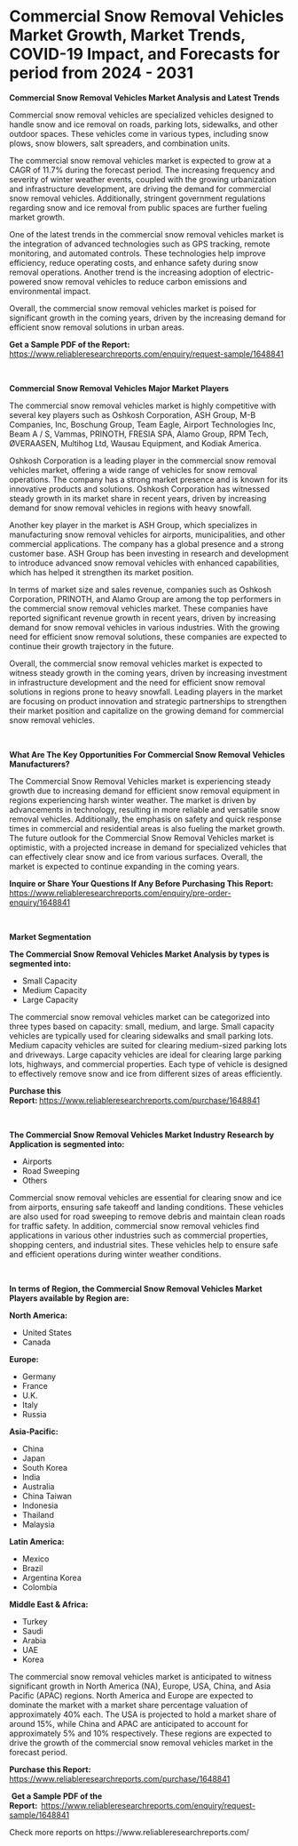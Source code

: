 <p><h1>Commercial Snow Removal Vehicles Market Growth, Market Trends, COVID-19 Impact, and Forecasts for period from 2024 - 2031</h1></p><p><strong>Commercial Snow Removal Vehicles Market Analysis and Latest Trends</strong></p>
<p><p>Commercial snow removal vehicles are specialized vehicles designed to handle snow and ice removal on roads, parking lots, sidewalks, and other outdoor spaces. These vehicles come in various types, including snow plows, snow blowers, salt spreaders, and combination units.</p><p>The commercial snow removal vehicles market is expected to grow at a CAGR of 11.7% during the forecast period. The increasing frequency and severity of winter weather events, coupled with the growing urbanization and infrastructure development, are driving the demand for commercial snow removal vehicles. Additionally, stringent government regulations regarding snow and ice removal from public spaces are further fueling market growth.</p><p>One of the latest trends in the commercial snow removal vehicles market is the integration of advanced technologies such as GPS tracking, remote monitoring, and automated controls. These technologies help improve efficiency, reduce operating costs, and enhance safety during snow removal operations. Another trend is the increasing adoption of electric-powered snow removal vehicles to reduce carbon emissions and environmental impact.</p><p>Overall, the commercial snow removal vehicles market is poised for significant growth in the coming years, driven by the increasing demand for efficient snow removal solutions in urban areas.</p></p>
<p><strong>Get a Sample PDF of the Report:&nbsp;</strong> <a href="https://www.reliableresearchreports.com/enquiry/request-sample/1648841">https://www.reliableresearchreports.com/enquiry/request-sample/1648841</a></p>
<p>&nbsp;</p>
<p><strong>Commercial Snow Removal Vehicles Major Market Players</strong></p>
<p><p>The commercial snow removal vehicles market is highly competitive with several key players such as Oshkosh Corporation, ASH Group, M-B Companies, Inc, Boschung Group, Team Eagle, Airport Technologies Inc, Beam A / S, Vammas, PRINOTH, FRESIA SPA, Alamo Group, RPM Tech, ØVERAASEN, Multihog Ltd, Wausau Equipment, and Kodiak America. </p><p>Oshkosh Corporation is a leading player in the commercial snow removal vehicles market, offering a wide range of vehicles for snow removal operations. The company has a strong market presence and is known for its innovative products and solutions. Oshkosh Corporation has witnessed steady growth in its market share in recent years, driven by increasing demand for snow removal vehicles in regions with heavy snowfall.</p><p>Another key player in the market is ASH Group, which specializes in manufacturing snow removal vehicles for airports, municipalities, and other commercial applications. The company has a global presence and a strong customer base. ASH Group has been investing in research and development to introduce advanced snow removal vehicles with enhanced capabilities, which has helped it strengthen its market position.</p><p>In terms of market size and sales revenue, companies such as Oshkosh Corporation, PRINOTH, and Alamo Group are among the top performers in the commercial snow removal vehicles market. These companies have reported significant revenue growth in recent years, driven by increasing demand for snow removal vehicles in various industries. With the growing need for efficient snow removal solutions, these companies are expected to continue their growth trajectory in the future. </p><p>Overall, the commercial snow removal vehicles market is expected to witness steady growth in the coming years, driven by increasing investment in infrastructure development and the need for efficient snow removal solutions in regions prone to heavy snowfall. Leading players in the market are focusing on product innovation and strategic partnerships to strengthen their market position and capitalize on the growing demand for commercial snow removal vehicles.</p></p>
<p>&nbsp;</p>
<p><strong>What Are The Key Opportunities For Commercial Snow Removal Vehicles Manufacturers?</strong></p>
<p><p>The Commercial Snow Removal Vehicles market is experiencing steady growth due to increasing demand for efficient snow removal equipment in regions experiencing harsh winter weather. The market is driven by advancements in technology, resulting in more reliable and versatile snow removal vehicles. Additionally, the emphasis on safety and quick response times in commercial and residential areas is also fueling the market growth. The future outlook for the Commercial Snow Removal Vehicles market is optimistic, with a projected increase in demand for specialized vehicles that can effectively clear snow and ice from various surfaces. Overall, the market is expected to continue expanding in the coming years.</p></p>
<p><strong>Inquire or Share Your Questions If Any Before Purchasing This Report:</strong> <a href="https://www.reliableresearchreports.com/enquiry/pre-order-enquiry/1648841">https://www.reliableresearchreports.com/enquiry/pre-order-enquiry/1648841</a></p>
<p>&nbsp;</p>
<p><strong>Market Segmentation</strong></p>
<p><strong>The Commercial Snow Removal Vehicles Market Analysis by types is segmented into:</strong></p>
<p><ul><li>Small Capacity</li><li>Medium Capacity</li><li>Large Capacity</li></ul></p>
<p><p>The commercial snow removal vehicles market can be categorized into three types based on capacity: small, medium, and large. Small capacity vehicles are typically used for clearing sidewalks and small parking lots. Medium capacity vehicles are suited for clearing medium-sized parking lots and driveways. Large capacity vehicles are ideal for clearing large parking lots, highways, and commercial properties. Each type of vehicle is designed to effectively remove snow and ice from different sizes of areas efficiently.</p></p>
<p><strong>Purchase this Report:&nbsp;</strong><a href="https://www.reliableresearchreports.com/purchase/1648841">https://www.reliableresearchreports.com/purchase/1648841</a></p>
<p>&nbsp;</p>
<p><strong>The Commercial Snow Removal Vehicles Market Industry Research by Application is segmented into:</strong></p>
<p><ul><li>Airports</li><li>Road Sweeping</li><li>Others</li></ul></p>
<p><p>Commercial snow removal vehicles are essential for clearing snow and ice from airports, ensuring safe takeoff and landing conditions. These vehicles are also used for road sweeping to remove debris and maintain clean roads for traffic safety. In addition, commercial snow removal vehicles find applications in various other industries such as commercial properties, shopping centers, and industrial sites. These vehicles help to ensure safe and efficient operations during winter weather conditions.</p></p>
<p>&nbsp;</p>
<p><strong>In terms of Region, the Commercial Snow Removal Vehicles Market Players available by Region are:</strong></p>
<p>
    <p> <strong> North America: </strong>
        <ul>
            <li>United States</li>
            <li>Canada</li>
        </ul>
        </p> 
    <p> <strong> Europe: </strong>
        <ul>
            <li>Germany</li>
            <li>France</li>
            <li>U.K.</li>
            <li>Italy</li>
            <li>Russia</li>
        </ul>
        </p> 
    <p> <strong> Asia-Pacific: </strong>
        <ul>
            <li>China</li>
            <li>Japan</li>
            <li>South Korea</li>
            <li>India</li>
            <li>Australia</li>
            <li>China Taiwan</li>
            <li>Indonesia</li>
            <li>Thailand</li>
            <li>Malaysia</li>
        </ul>
        </p> 
    <p> <strong> Latin America: </strong>
        <ul>
            <li>Mexico</li>
            <li>Brazil</li>
            <li>Argentina Korea</li>
            <li>Colombia</li>
        </ul>
        </p> 
    <p> <strong> Middle East & Africa: </strong>
        <ul>
            <li>Turkey</li>
            <li>Saudi</li>
            <li>Arabia</li>
            <li>UAE</li>
            <li>Korea</li>
        </ul>
    </p>
    </p>
<p><p>The commercial snow removal vehicles market is anticipated to witness significant growth in North America (NA), Europe, USA, China, and Asia Pacific (APAC) regions. North America and Europe are expected to dominate the market with a market share percentage valuation of approximately 40% each. The USA is projected to hold a market share of around 15%, while China and APAC are anticipated to account for approximately 5% and 10% respectively. These regions are expected to drive the growth of the commercial snow removal vehicles market in the forecast period.</p></p>
<p><strong>Purchase this Report: </strong><a href="https://www.reliableresearchreports.com/purchase/1648841">https://www.reliableresearchreports.com/purchase/1648841</a></p>
<p>&nbsp;<strong>Get a Sample PDF of the Report:&nbsp;&nbsp;</strong><a href="https://www.reliableresearchreports.com/enquiry/request-sample/1648841">https://www.reliableresearchreports.com/enquiry/request-sample/1648841</a></p>
<p><strong></strong></p>
<p>Check more reports on https://www.reliableresearchreports.com/</p>